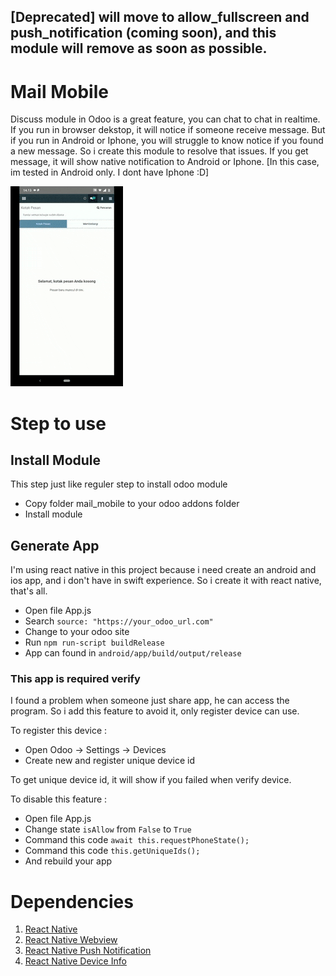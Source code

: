 ## [Deprecated] will move to allow_fullscreen and push_notification (coming soon), and this module will remove as soon as possible.

# Mail Mobile

Discuss module in Odoo is a great feature, you can chat to chat in realtime. If you run in browser dekstop, it will notice if someone receive message. But if you run in Android or Iphone, you will struggle to know notice if you found a new message. So i create this module to resolve that issues. If you get message, it will show native notification to Android or Iphone. [In this case, im tested in Android only. I dont have Iphone :D]

![Example](assets/example.gif)

# Step to use

## Install Module

This step just like reguler step to install odoo module

- Copy folder mail_mobile to your odoo addons folder
- Install module

## Generate App

I'm using react native in this project because i need create an android and ios app, and i don't have in swift experience. So i create it with react native, that's all.

- Open file App.js
- Search `source: "https://your_odoo_url.com"`
- Change to your odoo site
- Run `npm run-script buildRelease`
- App can found in `android/app/build/output/release`

### This app is required verify

I found a problem when someone just share app, he can access the program. So i add this feature to avoid it, only register device can use.

To register this device :

- Open Odoo -> Settings -> Devices
- Create new and register unique device id

To get unique device id, it will show if you failed when verify device.

To disable this feature :

- Open file App.js
- Change state `isAllow` from `False` to `True`
- Command this code `await this.requestPhoneState();`
- Command this code `this.getUniqueIds();`
- And rebuild your app

# Dependencies

1. [React Native](https://facebook.github.io/react-native/)
2. [React Native Webview](https://github.com/react-native-community/react-native-webview)
3. [React Native Push Notification](https://github.com/zo0r/react-native-push-notification)
4. [React Native Device Info](https://github.com/react-native-community/react-native-device-info)
